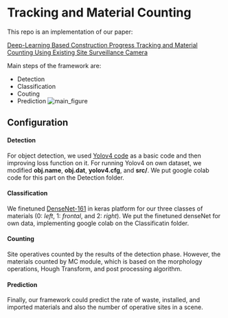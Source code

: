 # Tracking and Material Counting

This repo is an implementation of our paper:

[Deep-Learning Based Construction Progress Tracking and Material Counting Using Existing Site Surveillance Camera](https://)

Main steps of the framework are:
- Detection
- Classification
- Couting
- Prediction
![main_figure](https://user-images.githubusercontent.com/119409598/216555356-233a4331-36e7-45e9-989d-8b382c0550a0.gif)

## Configuration
#### Detection
For object detection, we used [Yolov4 code](https://github.com/AlexeyAB/darknet) as a basic code and then improving loss function on it.
For running Yolov4 on own dataset, we modified **obj.name**, **obj.dat**, **yolov4.cfg**, and **src/**.
We put google colab code for this part on the Detection folder.
#### Classification
We finetuned [DenseNet-161](https://github.com/flyyufelix/DenseNet-Keras) in keras platform for our three classes of materials (0: *left*, 1: *frontal*, and 2: *right*). We put the finetuned denseNet for own data, implementing google colab on the Classificatin folder.
#### Counting
Site operatives counted by the results of the detection phase. However, the materials counted by MC module, which is based on the morphology operations, Hough Transform, and post processing algorithm.
#### Prediction
Finally, our framework could predict the rate of waste, installed, and imported materials and also the number of operative sites in a scene.
